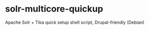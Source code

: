 solr-multicore-quickup
======================

Apache Solr + Tika quick setup shell script, Drupal-friendly (Debian)
